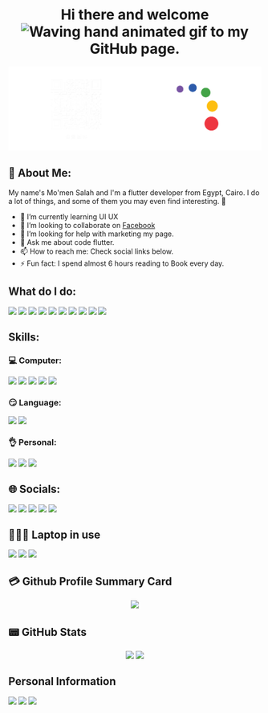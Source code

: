 
<h1 align="center"> 
  Hi there and welcome 
  <img src="https://raw.githubusercontent.com/nixin72/nixin72/master/wave.gif" 
     alt="Waving hand animated gif"
     height="45"
     width="45" />
  to my GitHub page.
</h1>
    
<img src="/backgrond.png">

## 💫 About Me:
My name's Mo'men Salah and I'm a flutter developer from Egypt, Cairo. I do a lot of things, and some of them you may even find interesting. 🤞
<!-- - 🔭 I’m currently working on ... -->
- 🌱 I’m currently learning UI UX
- 👯 I’m looking to collaborate on [Facebook](https://www.facebook.com/people/Artisan-Touch/61563443036247/) 
- 🤔 I’m looking for help with marketing my page.
- 💬 Ask me about code flutter.
- 📫 How to reach me: Check social links below.
- ⚡ Fun fact: I spend almost 6 hours reading to Book every day.


## What do I do:
<p>
  <img src="https://img.shields.io/badge/flutter-02569B?logo=flutter&logoColor=white&style=for-the-badge">
  <img src="https://img.shields.io/badge/dart-0175C2?logo=dart&logoColor=white&style=for-the-badge">
  <img src="https://img.shields.io/badge/firebase-DD2C00?logo=firebase&logoColor=white&style=for-the-badge">
  <img src="https://img.shields.io/badge/getx-8A2BE2?logo=getx&logoColor=white&style=for-the-badge">
  <img src="https://img.shields.io/badge/sqlite-003B57?logo=sqlite&logoColor=white&style=for-the-badge">
  <img src="https://img.shields.io/badge/python-3776AB?logo=python&logoColor=white&style=for-the-badge">
  <img src="https://img.shields.io/badge/c++-00599C?logo=cplusplus&logoColor=white&style=for-the-badge">
  <img src="https://img.shields.io/badge/html-E34F26?logo=html5&logoColor=white&style=for-the-badge">
  <img src="https://img.shields.io/badge/css-663399?logo=css&logoColor=white&style=for-the-badge">
  <img src="https://img.shields.io/badge/php-777BB4?logo=php&logoColor=white&style=for-the-badge">
  <!-- style =>  plastic  or  flat  or  flat-square  or  for-the-badge  or  social  -->
</p>

## Skills:
### 💻 Computer:
<p>
  <img src="https://img.shields.io/badge/Avid_internet_user-000000?style=for-the-badge&logoColor=white"/>
  <img src="https://img.shields.io/badge/Microsoft_Office-083FA6?logo=libreofficewriter&style=for-the-badge&logoColor=white"/>
  <img src="https://img.shields.io/badge/Adobe_Photoshop-50b2fd?style=for-the-badge&logoColor=white"/>
  <img src="https://img.shields.io/badge/Adobe_Illustrator-ff7c00?style=for-the-badge&logoColor=white"/>
  <img src="https://img.shields.io/badge/draw_io-CB6D30?style=for-the-badge&logo=libreofficedraw&logoColor=white"/> 
</p>

### 😏 Language:
<p>
  <img src="https://img.shields.io/badge/English-Good_Writing_&_conversational-333333?style=for-the-badge&logoColor=white"/>
  <img src="https://img.shields.io/badge/Arabic-Natives-333333?style=for-the-badge&logoColor=white"/>
</p>

### 👌 Personal:
<p>
  <img src="https://img.shields.io/badge/Attention_to_detail-333333?style=for-the-badge&logoColor=white"/>
  <img src="https://img.shields.io/badge/Efficiency-333333?style=for-the-badge&logoColor=white"/>
  <img src="https://img.shields.io/badge/Reliability-333333?style=for-the-badge&logoColor=white"/>
</p>

## 🌐 Socials:
[![](https://img.shields.io/badge/linkedin-0077B5?logo=linkedin&logoColor=white&style=for-the-badge)](https://www.linkedin.com/in/momen-salah-15584b283)
[![](https://img.shields.io/badge/stackoverflow-F58025?logo=stackoverflow&logoColor=white&style=for-the-badge)](https://stackoverflow.com/users/23034141/momen-salah)
[![](https://img.shields.io/badge/facebook-0866FF?logo=facebook&logoColor=white&style=for-the-badge)](https://www.facebook.com/momen.salah.503/)
[![](https://img.shields.io/badge/instagram-FF0069?logo=instagram&logoColor=white&style=for-the-badge)](https://www.instagram.com/momensalah919[/)
[![](https://img.shields.io/badge/whatsapp-25D366?logo=whatsapp&logoColor=white&style=for-the-badge)](https://api.whatsapp.com/send/?phone=201114613845&text&type=phone_number&app_absent=0)

## 👨🏻‍💻 Laptop in use
<!-- ## 👨🏻‍💻 Laptop in use & Favorite Terminal -->
<p>
  <img src="https://img.shields.io/badge/HP-ProBook_450_G5-333333?style=for-the-badge&logo=hp&logoColor=white"/> 
  <img src="https://img.shields.io/badge/Windows_10_Pro-000000?style=for-the-badge&logo=Windows_10&logoColor=white"/> 
  <img src="https://img.shields.io/badge/core_i5-000000?style=for-the-badge&logo=intel&logoColor=white"/>
</p>

<!-- ## 🛒 Apps on Store -->

## 💳 Github Profile Summary Card
<p align="center">
  <img src="https://github-profile-summary-cards.vercel.app/api/cards/profile-details?username=MemoSala&theme=vue"/>
</p>

## 📟 GitHub Stats
<p align="center">
	<img width="47%" src="https://github-readme-stats.vercel.app/api?username=MemoSala&show_icons=true&theme=vue" />
	<img width="50%" src="https://github-readme-streak-stats.herokuapp.com/?user=MemoSala&theme=vue" />
</p>

## Personal Information
<img src="https://img.shields.io/badge/Date_of_birth-18_April_2002-333333?style=for-the-badge"/>
<img src="https://img.shields.io/badge/Marital_status-single-333333?style=for-the-badge"/>
<img src="https://img.shields.io/badge/Military-Postponed-333333?style=for-the-badge"/>

